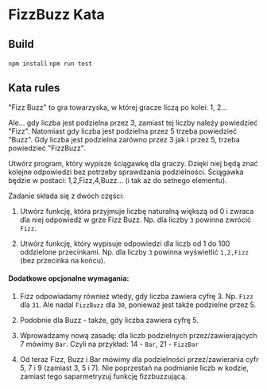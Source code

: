 FizzBuzz Kata
==================

## Build

`npm install`
`npm run test`

## Kata rules

"Fizz Buzz" to gra towarzyska, w której gracze liczą po kolei: 1, 2...

Ale... gdy liczba jest podzielna przez 3, zamiast tej liczby należy powiedzieć "Fizz".
Natomiast gdy liczba jest podzielna przez 5 trzeba powiedzieć "Buzz".
Gdy liczba jest podzielna zarówno przez 3 jak i przez 5, trzeba powiedzieć "FizzBuzz".

Utwórz program, który wypisze ściągawkę dla graczy. Dzięki niej będą znać kolejne odpowiedzi
 bez potrzeby sprawdzania podzielności. Ściągawka będzie w postaci: 1,2,Fizz,4,Buzz...
 (i tak aż do setnego elementu).

Zadanie składa się z dwóch części:

1. Utwórz funkcję, która przyjmuje liczbę naturalną większą od 0 i zwraca dla niej odpowiedź
   w grze Fizz Buzz. Np. dla liczby `3` powinna zwrócić `Fizz`.

1. Utwórz funkcję, który wypisuje odpowiedzi dla liczb od 1 do 100 oddzielone przecinkami.
   Np. dla liczby `3` powinna wyświetlić `1,2,Fizz` (bez przecinka na końcu).

#### Dodatkowe opcjonalne wymagania:

1. Fizz odpowiadamy również wtedy, gdy liczba zawiera cyfrę 3. Np. `Fizz` dla `31`. Ale nadal `FizzBuzz` dla `30`,
   ponieważ jest także podzielne przez 5.
    
1. Podobnie dla Buzz - także, gdy liczba zawiera cyfrę 5.

1. Wprowadzamy nową zasadę: dla liczb podzielnych przez/zawierających 7 mówimy `Bar`. 
Czyli na przykład: 14 - `Bar`, 21 - `FizzBar` 

1. Od teraz Fizz, Buzz i Bar mówimy dla podzielności przez/zawierania cyfr 5, 7 i 9 (zamiast 3, 5 i 7).
   Nie poprzestań na podmianie liczb w kodzie, zamiast tego saparmetryzuj funkcję fizzbuzzującą.

